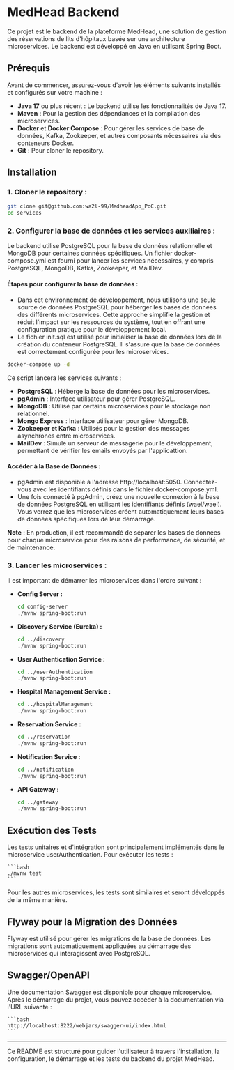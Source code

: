 # MedHead Backend

Ce projet est le backend de la plateforme MedHead, une solution de gestion des réservations de lits d'hôpitaux basée sur une architecture microservices. 
Le backend est développé en Java en utilisant Spring Boot.

## Prérequis

Avant de commencer, assurez-vous d'avoir les éléments suivants installés et configurés sur votre machine :

- **Java 17** ou plus récent : Le backend utilise les fonctionnalités de Java 17.
- **Maven** : Pour la gestion des dépendances et la compilation des microservices.
- **Docker** et **Docker Compose** : Pour gérer les services de base de données, Kafka, Zookeeper, et autres composants nécessaires via des conteneurs Docker.
- **Git** : Pour cloner le repository.

## Installation

### 1. **Cloner le repository :**

   ```bash
   git clone git@github.com:wa2l-99/MedheadApp_PoC.git
   cd services
   ```

### 2. **Configurer la base de données et les services auxiliaires :**

Le backend utilise PostgreSQL pour la base de données relationnelle et MongoDB pour certaines données spécifiques.
Un fichier docker-compose.yml est fourni pour lancer les services nécessaires, y compris PostgreSQL, MongoDB, Kafka, Zookeeper, et MailDev.

#### Étapes pour configurer la base de données :

  - Dans cet environnement de développement, nous utilisons une seule source de données PostgreSQL pour héberger les bases de données des différents microservices. Cette approche simplifie la gestion et réduit l'impact sur les ressources du système, tout en offrant une configuration pratique pour le développement local.
  - Le fichier init.sql est utilisé pour initialiser la base de données lors de la création du conteneur PostgreSQL. Il s'assure que la base de données est correctement configurée pour les microservices.

   ```bash
   docker-compose up -d
   ```

Ce script lancera les services suivants :

  - **PostgreSQL** : Héberge la base de données pour les microservices.
  - **pgAdmin** : Interface utilisateur pour gérer PostgreSQL.
  - **MongoDB** : Utilisé par certains microservices pour le stockage non relationnel.
  - **Mongo Express** : Interface utilisateur pour gérer MongoDB.
  - **Zookeeper et Kafka** : Utilisés pour la gestion des messages asynchrones entre microservices.
  - **MailDev** : Simule un serveur de messagerie pour le développement, permettant de vérifier les emails envoyés par l'applicattion.

#### Accéder à la Base de Données :

  - pgAdmin est disponible à l'adresse http://localhost:5050. Connectez-vous avec les identifiants définis dans le fichier docker-compose.yml.
  - Une fois connecté à pgAdmin, créez une nouvelle connexion à la base de données PostgreSQL en utilisant les identifiants définis (wael/wael). Vous verrez que les microservices créent automatiquement leurs bases de données spécifiques lors de leur démarrage.

**Note** : En production, il est recommandé de séparer les bases de données pour chaque microservice pour des raisons de performance, de sécurité, et de maintenance.

### 3. **Lancer les microservices :**

Il est important de démarrer les microservices dans l'ordre suivant :

  - **Config Server :**

    ```bash
    cd config-server
    ./mvnw spring-boot:run
    ```

  - **Discovery Service (Eureka) :**

    ```bash
    cd ../discovery
    ./mvnw spring-boot:run
    ```    
    
  - **User Authentication Service :**

    ```bash
    cd ../userAuthentication
    ./mvnw spring-boot:run
    ``` 

  - **Hospital Management Service :**

    ```bash
    cd ../hospitalManagement
    ./mvnw spring-boot:run
    ``` 

  - **Reservation Service :**

    ```bash
    cd ../reservation
    ./mvnw spring-boot:run
    ``` 

  - **Notification Service :**

    ```bash
    cd ../notification
    ./mvnw spring-boot:run
    ``` 

  - **API Gateway :**

    ```bash
    cd ../gateway
    ./mvnw spring-boot:run
    ``` 

## Exécution des Tests

Les tests unitaires et d'intégration sont principalement implémentés dans le microservice userAuthentication. Pour exécuter les tests :

    ```bash
    ./mvnw test
    ``` 
Pour les autres microservices, les tests sont similaires et seront développés de la même manière.


## Flyway pour la Migration des Données

Flyway est utilisé pour gérer les migrations de la base de données.
Les migrations sont automatiquement appliquées au démarrage des microservices qui interagissent avec PostgreSQL.

## Swagger/OpenAPI
Une documentation Swagger est disponible pour chaque microservice. Après le démarrage du projet, vous pouvez accéder à la documentation via l'URL suivante : 

    ```bash
    http://localhost:8222/webjars/swagger-ui/index.html
    ``` 

---

Ce README est structuré pour guider l'utilisateur à travers l'installation, la configuration, le démarrage et les tests du backend du projet MedHead.






